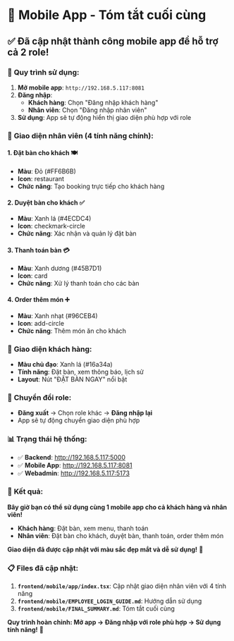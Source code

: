 # 📱 Mobile App - Tóm tắt cuối cùng

## ✅ **Đã cập nhật thành công mobile app để hỗ trợ cả 2 role!**

### 🎯 **Quy trình sử dụng:**

1. **Mở mobile app**: `http://192.168.5.117:8081`
2. **Đăng nhập**:
   - **Khách hàng**: Chọn "Đăng nhập khách hàng"
   - **Nhân viên**: Chọn "Đăng nhập nhân viên"
3. **Sử dụng**: App sẽ tự động hiển thị giao diện phù hợp với role

### 🎨 **Giao diện nhân viên (4 tính năng chính):**

#### 1. **Đặt bàn cho khách** 🍽️
- **Màu**: Đỏ (#FF6B6B)
- **Icon**: restaurant
- **Chức năng**: Tạo booking trực tiếp cho khách hàng

#### 2. **Duyệt bàn cho khách** ✅
- **Màu**: Xanh lá (#4ECDC4)
- **Icon**: checkmark-circle
- **Chức năng**: Xác nhận và quản lý đặt bàn

#### 3. **Thanh toán bàn** 💳
- **Màu**: Xanh dương (#45B7D1)
- **Icon**: card
- **Chức năng**: Xử lý thanh toán cho các bàn

#### 4. **Order thêm món** ➕
- **Màu**: Xanh nhạt (#96CEB4)
- **Icon**: add-circle
- **Chức năng**: Thêm món ăn cho khách

### 🎨 **Giao diện khách hàng:**
- **Màu chủ đạo**: Xanh lá (#16a34a)
- **Tính năng**: Đặt bàn, xem thông báo, lịch sử
- **Layout**: Nút "ĐẶT BÀN NGAY" nổi bật

### 🔄 **Chuyển đổi role:**
- **Đăng xuất** → Chọn role khác → **Đăng nhập lại**
- App sẽ tự động chuyển giao diện phù hợp

### 📊 **Trạng thái hệ thống:**

- ✅ **Backend**: http://192.168.5.117:5000
- ✅ **Mobile App**: http://192.168.5.117:8081
- ✅ **Webadmin**: http://192.168.5.117:5173

### 🎉 **Kết quả:**

**Bây giờ bạn có thể sử dụng cùng 1 mobile app cho cả khách hàng và nhân viên!**

- **Khách hàng**: Đặt bàn, xem menu, thanh toán
- **Nhân viên**: Đặt bàn cho khách, duyệt bàn, thanh toán, order thêm món

**Giao diện đã được cập nhật với màu sắc đẹp mắt và dễ sử dụng!** 🎨

### 📋 **Files đã cập nhật:**

1. **`frontend/mobile/app/index.tsx`**: Cập nhật giao diện nhân viên với 4 tính năng
2. **`frontend/mobile/EMPLOYEE_LOGIN_GUIDE.md`**: Hướng dẫn sử dụng
3. **`frontend/mobile/FINAL_SUMMARY.md`**: Tóm tắt cuối cùng

**Quy trình hoàn chỉnh: Mở app → Đăng nhập với role phù hợp → Sử dụng tính năng!** 🚀
